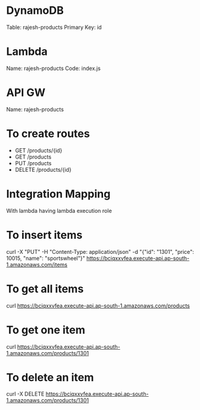 # DynamoDB
Table: rajesh-products
Primary Key: id
# Lambda
Name: rajesh-products
Code: index.js
# API GW
Name: rajesh-products

# To create routes
- GET /products/{id}
- GET /products
- PUT /products
- DELETE /products/{id}

# Integration Mapping
With lambda having lambda execution role

# To insert items
 curl  -X "PUT" -H "Content-Type: application/json" -d "{\"id\": \"1301\", \"price\": 10015, \"name\": \"sportswheel\"}" https://bciqxxvfea.execute-api.ap-south-1.amazonaws.com/items

# To get all items
curl  https://bciqxxvfea.execute-api.ap-south-1.amazonaws.com/products
# To get one item
curl  https://bciqxxvfea.execute-api.ap-south-1.amazonaws.com/products/1301
# To delete an item
curl -X DELETE  https://bciqxxvfea.execute-api.ap-south-1.amazonaws.com/products/1301



